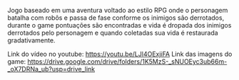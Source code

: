 Jogo baseado em uma aventura voltado ao estilo RPG onde o personagem batalha com robôs e passa de fase conforme os inimigos são derrotados, durante o game pontuações são encontradas e vida é dropada dos inimigos derrotados pelo personagem e quando coletadas sua vida é restaurada gradativamente.

Link do vídeo no youtube: https://youtu.be/LJl4OExjiFA
Link das imagens do game: https://drive.google.com/drive/folders/1K5MzS-_sNUOEyc3ub66m-_oX7DRNa_ub?usp=drive_link
